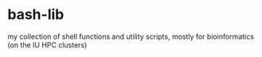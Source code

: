# bash-lib
my collection of shell functions and utility scripts, mostly for bioinformatics (on the IU HPC clusters)
